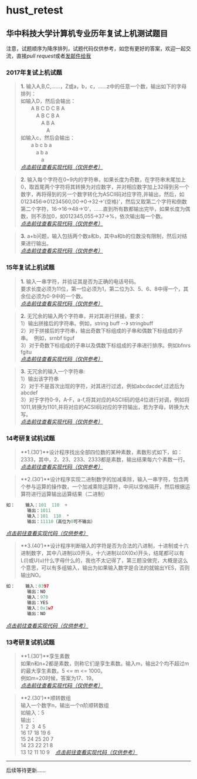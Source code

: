 # hust_retest

## 华中科技大学计算机专业历年复试上机测试题目

注意，试题顺序为降序排列，试题代码仅供参考，如您有更好的答案，欢迎一起交流，直接*pull request*或者[发邮件给我](mailto://wuzhiqin@yahoo.com "点击前往")

### 2017年复试上机试题

>**1.** 输入A,B,C,……，Z或a，b，c，……z中的任意一个数，输出如下的字母排列：  
如输入D，然后会输出：  
　　A B C D C B A  
　　　A B C B A  
　　　　A B A  
　　　　　A  
如输入c，然后会输出：  
　　a b c b a  
　　　a b a  
　　　　a  
*[点击前往查看实现代码（仅供参考）](./2017-01.c "点击前往")*  

>**2.** 输入每个字符在0~9内的字符串，如果长度为奇数，在字符串末尾加上0，取首尾两个字符将其转换为对应数字，并对相应数字加上32得到另一个数字，再将得到的另一个数字转化为ASCII码对应字符,并输出，然后，如0123456=>01234560,00->0->32->'(空格)'，然后又取第二个字符和倒数第二个字符，16->16->48->’0’，……直到所有数都输出完毕，如果长度为偶数，则不添加0，如012345,055->37->%，依次输出每一个数。  
*[点击前往查看实现代码（仅供参考）](./2017-02.c "点击前往")*  

>**3.** a+b问题，输入包括两个数a和b，其中a和b的位数没有限制，然后对结果进行输出。  
*[点击前往查看实现代码（仅供参考）](./2017-03.c "点击前往")*  

### 15年复试上机试题
>**1.** 输入一串字符，并验证其是否为正确的电话号码。  
要求长度必须为11位，第一位必须为1，第二位为3、5、6、8中得一个，其余位必须为0-9中的一个数。  
*[点击前往查看实现代码（仅供参考）](./2015-01.c "点击前往")*  

>**2.** 无冗余的输入两个字符串，并对其进行拼接。要求：  
1）输出拼接后的字符串。例如，string buff --》 stringbuff  
2）对于拼接后的字符串，输出奇数下标组成的子串和偶数下标组成的子串。  例如，srnbf tiguf  
3）对于奇数下标组成的子串以及偶数下标组成的子串进行排序。例如bfnrs fgitu  
*[点击前往查看实现代码（仅供参考）](./2015-02.c "点击前往")*  

>**3.** 无冗余的输入一个字符串:  
1）输出该字符串  
2）对于不是首次出现的字符，对其进行过滤，例如abcdacdef,过滤后为abcdef  
3）对于字符0-9，A-F，a-f,将其对应的ASCII码的低4位进行对调，例如将1011,转换为1101,并将对应的ACSII码对应的字符输出，若为字母，转换为大写。  
*[点击前往查看实现代码（仅供参考）](./2015-03.c "点击前往")*

### 14考研复试机试题
>**1.(30’)**设计程序找出全部四位数的某种素数，素数形式如下，如：2333，其中，2、23、233、2333都是素数，输出结果每六个素数一行。  
*[点击前往查看实现代码（仅供参考）](./2014-01.c "点击前往")*  

>**2.(30’)**设计程序实现二进制数字的加减乘除，输入一串字符，包含两个参与运算的操作数，一个加减乘除运算符，中间以空格隔开，然后根据运算符进行运算输出运算结果（二进制）  
```c
如：    输入：101  110  +
        输出：1011
        输入：101  110  *
        输出：11110（高位为0可不输出）
```
*[点击前往查看实现代码（仅供参考）](./2014-02.c "点击前往")*  

>**3.(40’)**设计程序判断输入的字符是否为合法的八进制，十进制或十六进制数字，其中八进制以0开头，十六进制以0X(0x)开头，结尾都可以有L(l)或U(u)什么字母什么的，我也不太记得了，第三题没做完，大概是这么个意思，可以有多组输入，输出为如果输入数字是合法的就输出YES，否则输出NO。
```c
如：    输入：0397
        输出：NO
        输入：970
        输出：YES
        输入：0x1w7
        输出：NO
```
*[点击前往查看实现代码（仅供参考）](./2014-03.c "点击前往")*  

### 13考研复试机试题
> **1.(30')**孪生素数  
如果n和n+2都是素数，则称它们是孪生素数。输入m，输出2个均不超过m的最大孪生素数。5 <= m <= 1000。  
例如m=20时候，答案为17、19。  
*[点击前往查看实现代码（仅供参考）](./2013-01.c "点击前往")*

>**2.(30')**顺转数组  
输入一个数字n，输出一个n阶顺转数组  
如输入：5  
输出：  
1  2  3  4  5     
16 17 18 19 6  
15 24 25 20 7      
14 23 22 21 8   
13 12 11 10 9   
*[点击前往查看实现代码（仅供参考）](./2013-02.c "点击前往")*


---
后续等待更新……
